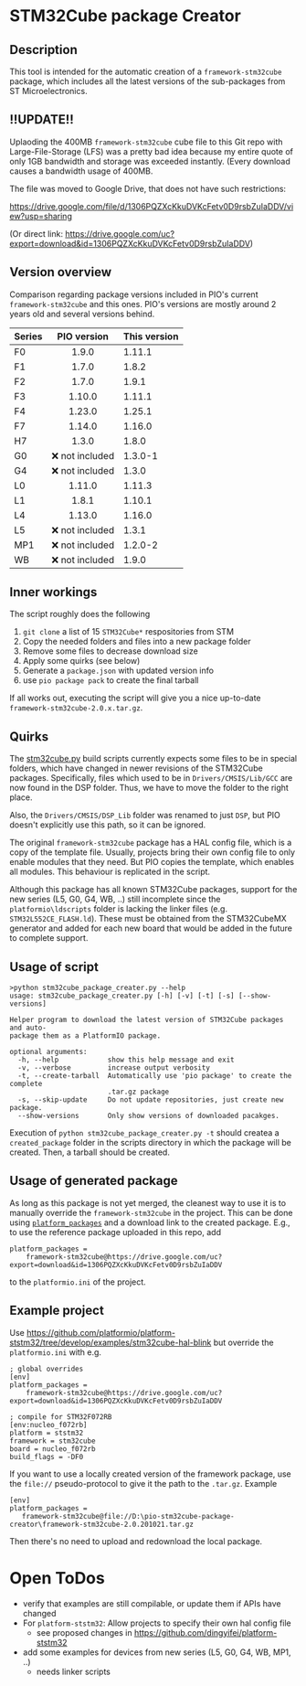 # STM32Cube package Creator

## Description

This tool is intended for the automatic creation of a `framework-stm32cube` package, which includes all the latest versions of the sub-packages from ST Microelectronics. 

## **!!UPDATE!!** 

Uplaoding the 400MB `framework-stm32cube` cube file to this Git repo with Large-File-Storage (LFS) was a pretty bad idea because my entire quote of only 1GB bandwidth and storage was exceeded instantly. (Every download causes a bandwidth usage of 400MB. 

The file was moved to Google Drive, that does not have such restrictions: 

https://drive.google.com/file/d/1306PQZXcKkuDVKcFetv0D9rsbZuIaDDV/view?usp=sharing 

(Or direct link: https://drive.google.com/uc?export=download&id=1306PQZXcKkuDVKcFetv0D9rsbZuIaDDV)

## Version overview 

Comparison regarding package versions included in PIO's current `framework-stm32cube` and this ones. PIO's versions are mostly around 2 years old and several versions behind.

|Series| PIO version | This version |
|------|:-------------:|---------------|
| F0 	 | 1.9.0       | 1.11.1        | 	
| F1 	 | 1.7.0       | 1.8.2         |	
| F2 	 | 1.7.0       | 1.9.1         |	
| F3 	 | 1.10.0      | 1.11.1        | 	
| F4 	 | 1.23.0      | 1.25.1        | 	
| F7 	 | 1.14.0      | 1.16.0        | 	
| H7 	 | 1.3.0       | 1.8.0         |	
| G0 	 | ❌ not included | 1.3.0-1 | 	
| G4 	 | ❌ not included | 1.3.0 | 	
| L0 	 | 1.11.0      | 1.11.3        | 	
| L1 	 | 1.8.1       | 1.10.1        | 	
| L4 	 | 1.13.0      | 1.16.0        | 	
| L5 	 | ❌ not included | 1.3.1 | 	
| MP1  | ❌ not included | 1.2.0-2 | 	
| WB  | ❌ not included | 1.9.0 | 	


## Inner workings

The script roughly does the following
1. `git clone` a list of 15 `STM32Cube*` respositories from STM 
2. Copy the needed folders and files into a new package folder 
3. Remove some files to decrease download size 
4. Apply some quirks (see below)
5. Generate a `package.json` with updated version info
6. use `pio package pack` to create the final tarball

If all works out, executing the script will give you a nice up-to-date `framework-stm32cube-2.0.x.tar.gz`.

## Quirks

The [stm32cube.py](https://github.com/platformio/platform-ststm32/blob/develop/builder/frameworks/stm32cube.py) build scripts currently expects some files to be in special folders, which have changed in newer revisions of the STM32Cube packages. Specifically, files which used to be in `Drivers/CMSIS/Lib/GCC` are now found in the DSP folder. Thus, we have to move the folder to the right place.

Also, the `Drivers/CMSIS/DSP_Lib` folder was renamed to just `DSP`, but PIO doesn't explicitly use this path, so it can be ignored.

The original `framework-stm32cube` package has a HAL config file, which is a copy of the template file. Usually, projects bring their own config file to only enable modules that they need. But PIO copies the template, which enables all modules. This behaviour is replicated in the script.

Although this package has all known STM32Cube packages, support for the new series (L5, G0, G4, WB, ..) still incomplete since the `platformio\ldscripts` folder is lacking the linker files (e.g. `STM32L552CE_FLASH.ld`). These must be obtained from the STM32CubeMX generator and added for each new board that would be added in the future to complete support.

## Usage of script

```
>python stm32cube_package_creater.py --help
usage: stm32cube_package_creater.py [-h] [-v] [-t] [-s] [--show-versions]

Helper program to download the latest version of STM32Cube packages and auto-
package them as a PlatformIO package.

optional arguments:
  -h, --help            show this help message and exit
  -v, --verbose         increase output verbosity
  -t, --create-tarball  Automatically use 'pio package' to create the complete
                        .tar.gz package
  -s, --skip-update     Do not update repositories, just create new package.
  --show-versions       Only show versions of downloaded pacakges.
```

Execution of `python stm32cube_package_creater.py -t` should createa a `created_package` folder in the scripts directory in which the package will be created. Then, a tarball should be created.

## Usage of generated package 

As long as this package is not yet merged, the cleanest way to use it is to manually override the `framework-stm32cube` in the project. This can be done using [`platform_packages`](https://docs.platformio.org/en/latest/projectconf/section_env_platform.html#platform-packages) and a download link to the created package. E.g., to use the reference package uploaded in this repo, add 

```
platform_packages = 
    framework-stm32cube@https://drive.google.com/uc?export=download&id=1306PQZXcKkuDVKcFetv0D9rsbZuIaDDV
```

to the `platformio.ini` of the project.

## Example project 

Use https://github.com/platformio/platform-ststm32/tree/develop/examples/stm32cube-hal-blink but override the `platformio.ini` with e.g. 

```
; global overrides
[env]
platform_packages = 
    framework-stm32cube@https://drive.google.com/uc?export=download&id=1306PQZXcKkuDVKcFetv0D9rsbZuIaDDV

; compile for STM32F072RB
[env:nucleo_f072rb]
platform = ststm32
framework = stm32cube
board = nucleo_f072rb
build_flags = -DF0
```

If you want to use a locally created version of the framework package, use the `file://` pseudo-protocol to give it the path to the `.tar.gz`. Example 

```
[env]
platform_packages =
   framework-stm32cube@file://D:\pio-stm32cube-package-creator\framework-stm32cube-2.0.201021.tar.gz
```

Then there's no need to upload and redownload the local package.

# Open ToDos

* verify that examples are still compilable, or update them if APIs have changed
* For `platform-ststm32`: Allow projects to specify their own hal config file
    * see proposed changes in https://github.com/dingyifei/platform-ststm32
* add some examples for devices from new series (L5, G0, G4, WB, MP1, ..)
   * needs linker scripts